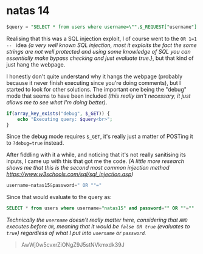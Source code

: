 # natas 14

```sql
$query = "SELECT * from users where username=\"".$_REQUEST["username"]."\" and password=\"".$_REQUEST["password"]."\""; 
```

Realising that this was a SQL injection exploit, I of course went to the `OR 1=1 -- `  idea *{a very well known SQL injection, most it exploits the fact the some strings are not well protected and using some knowledge of SQL you can essentially make bypass checking and just evaluate true.}*, but that kind of just hang the webpage.

I honestly don't quite understand why it hangs the webpage (probably because it never finish executing since you're doing comments), but I started to look for other solutions. The important one being the "debug" mode that seems to have been included *(this really isn't necessary, it just allows me to see what I'm doing better)*.

```php
if(array_key_exists("debug", $_GET)) {
    echo "Executing query: $query<br>";
} 
```

Since the debug mode requires `$_GET`, it's really just a matter of POSTing it to `?debug=true` instead.

After fiddling with it a while, and noticing that it's not really sanitising its inputs, I came up with this that got me the code. *(A little more research shows me that this is the second most common injection method https://www.w3schools.com/sql/sql_injection.asp)*

```php
username=natas15&password=" OR ""="
```

Since that would evaluate to the query as:

```sql
SELECT * from users where username="natas15" and password="" OR ""=""
```

*Technically the `username` doesn't really matter here, considering that `AND` executes before `OR`, meaning that it would be `false OR true` (evaluates to `true`) regardless of what I put into `username` or `password`.*


> AwWj0w5cvxrZiONgZ9J5stNVkmxdk39J